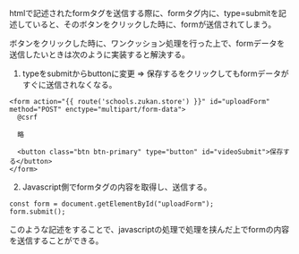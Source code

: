 htmlで記述されたformタグを送信する際に、formタグ内に、type=submitを記述していると、そのボタンをクリックした時に、formが送信されてしまう。

ボタンをクリックした時に、ワンクッション処理を行った上で、formデータを送信したいときは次のように実装すると解決する。

1. typeをsubmitからbuttonに変更 => 保存するをクリックしてもformデータがすぐに送信されなくなる。
```
<form action="{{ route('schools.zukan.store') }}" id="uploadForm" method="POST" enctype="multipart/form-data">
  @csrf

  略

  <button class="btn btn-primary" type="button" id="videoSubmit">保存する</button>
</form>
```

2. Javascript側でformタグの内容を取得し、送信する。

```
const form = document.getElementById("uploadForm");
form.submit();
```
このような記述をすることで、javascriptの処理で処理を挟んだ上でformの内容を送信することができる。
